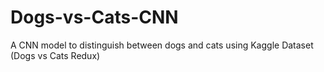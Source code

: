 # Dogs-vs-Cats-CNN
A CNN model to distinguish between dogs and cats using Kaggle Dataset (Dogs vs Cats Redux)
